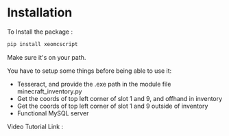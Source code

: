 # Installation

To Install the package :
```sh
pip install xeomcscript
```

Make sure it's on your path.

You have to setup some things before being able to use it:
 - Tesseract, and provide the .exe path in the module file minecraft_inventory.py
 - Get the coords of top left corner of slot 1 and 9, and offhand in inventory
 - Get the coords of top left corner of slot 1 and 9 outside of inventory
 - Functional MySQL server

Video Tutorial Link :
